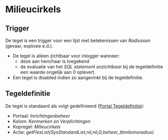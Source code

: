 # Milieucirkels

## Trigger

De tegel is een trigger voor een lijst met betekenissen van *Radiussen* (gevaar, explosie e.d.).

  * De tegel is alleen zichtbaar voor inlogger wanneer: 
    * deze aan hem/haar is toegekend 
    * de evaluatie van het *SQL statement onzichtbaar* bij de tegeldefinitie een waarde ongelijk aan 0 oplevert. 
  * Een tegel is disabled indien zo aangevinkt bij de tegeldefinitie.

## Tegeldefinitie

De tegel is standaard als volgt gedefinieerd ([Portal Tegeldefinitie](/docs/instellen_inrichten/portaldefinitie/portal_tegel.md)):

  * Portaal: *Inrichtingenbeheer*
  * Kolom: *Kenmerken en Verplichtingen*
  * Kopregel: *Milieucirkels*
  * Actie: *getFlexList(SysStandardList,nil,nil,G,beheer_tbmilomsradius)*

